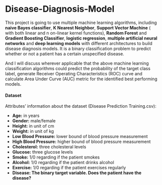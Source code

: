 # Disease-Diagnosis-Model

This project is going to use multiple machine learning algorithms, including <b>naive Bayes classifier</b>, <b>K Nearest Neighbor</b>, <b>Support Vector Machine</b> ( with both linear and n on-linear kernel functions), <b>Random Forest</b> and <b>Gradient Boosting Classifier</b>, <b>logistic regression</b>, <b>multiple artificial neural networks</b> and <b>deep learning models</b> with different architectures to build disease diagnosis models. It is a binary classification problem to predict whether or not a patient has a certain unspecified disease.

And I will discuss wherever applicable that the above machine learning classification algorithms could predict the
probability of the target class label, generate Receiver Operating Characteristics (ROC) curve and calculate Area Under Curve (AUC) metric for the identified best performing models.

#### Dataset
Attributes’ information about the dataset (Disease Prediction Training.csv):
- <b>Age:</b> in years
- <b>Gender:</b> male/female
- <b>Height:</b> in unit of cm
- <b>Weight:</b> in unit of kg
- <b>Low Blood Pressure:</b> lower bound of blood pressure measurement
- <b>High Blood Pressure:</b> higher bound of blood pressure measurement
- <b>Cholesterol:</b> three cholesteral levels
- <b>Glucose:</b> three glucose levels
- <b>Smoke:</b> 1/0 regarding if the patient smokes
- <b>Alcohol:</b> 1/0 regarding if the patient drinks alcohol
- <b>Exercise:</b> 1/0 regarding if the patient exercises regularly
- <b>Disease: The binary target variable. Does the patient have the disease?
